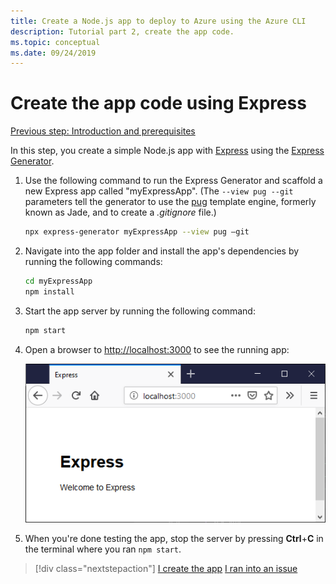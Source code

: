 ```yaml
---
title: Create a Node.js app to deploy to Azure using the Azure CLI
description: Tutorial part 2, create the app code.
ms.topic: conceptual
ms.date: 09/24/2019
---
```


# Create the app code using Express

[Previous step: Introduction and prerequisites](tutorial-vscode-azure-cli-node-01.md)

In this step, you create a simple Node.js app with [Express](https://www.expressjs.com) using the [Express Generator](https://expressjs.com/en/starter/generator.html).

1. Use the following command to run the Express Generator and scaffold a new Express app called "myExpressApp". (The `--view pug --git` parameters tell the generator to use the [pug](https://pugjs.org/api/getting-started.html) template engine, formerly known as Jade, and to create a *.gitignore* file.)

    ```bash
    npx express-generator myExpressApp --view pug –git
    ```

1. Navigate into the app folder and install the app's dependencies by running the following commands:

    ```bash
    cd myExpressApp
    npm install
    ```

1. Start the app server by running the following command:

    ```bash
    npm start
    ```

1. Open a browser to [http://localhost:3000](http://localhost:3000) to see the running app:

    ![Running the express app locally](media/azure-cli/local-app.png)

1. When you're done testing the app, stop the server by pressing **Ctrl**+**C** in the terminal where you ran `npm start`.

> [!div class="nextstepaction"]
> [I create the app](tutorial-vscode-azure-cli-node-03.md) [I ran into an issue](https://www.research.net/r/PWZWZ52?tutorial=node-deployment&step=express)

